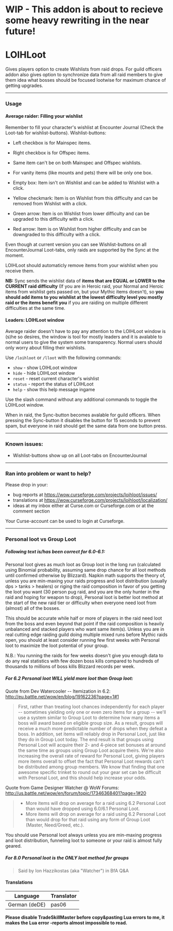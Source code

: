 # WIP - This addon is about to recieve some heavy rewriting in the near future!

# LOIHLoot

Gives players option to create Wishlists from raid drops. For guild officers addon also gives option to synchronize data from all raid members to give them idea what bosses should be focused lootwise for maximum chance of getting upgrades.

---

### Usage
#### Average raider: Filling your wishlist

Remember to fill your character's wishlist at Encounter Journal (Check the Loot-tab for wishlist-buttons). Wishlist-buttons:

* Left checkbox is for Mainspec items.
* Right checkbox is for Offspec items.
* Same item can't be on both Mainspec and Offspec wishlists.
* For vanity items (like mounts and pets) there will be only one box.

* Empty box: Item isn't on Wishlist and can be added to Wishlist with a click.
* Yellow checkmark: Item is on Wishlist from this difficulty and can be removed from Wishlist with a click.
* Green arrow: Item is on Wishlist from lower difficulty and can be upgraded to this difficulty with a click.
* Red arrow: Item is on Wishlist from higher difficulty and can be downgraded to this difficulty with a click.

Even though at current version you can see Wishlist-buttons on all EncounterJournal Loot-tabs, only raids are supported by the Sync at the moment.

LOIHLoot should automaticly remove items from your wishlist when you receive them.

**NB:** Sync sends the wishlist data of **items that are EQUAL or LOWER to the CURRENT raid difficulty** (If you are in Heroic raid, your Normal and Heroic items from wishlist gets passed on, but your Mythic items doesn't), so **you should add items to you wishlist at the lowest difficulty level you mostly raid or the items benefit you** if you are raiding on multiple different difficulties at the same time.

#### Leaders: LOIHLoot window

Average raider doesn't have to pay any attention to the LOIHLoot window is (s)he so desires, the window is tool for mostly leaders and it is avalable to normal users to give the system some transparency. Normal users should only worry about filling their wishlists.

Use `/loihloot` or `/lloot` with the following commands:

* `show` - show LOIHLoot window
* `hide` - hide LOIHLoot window
* `reset` - reset current character's wishlist
* `status` - report the status of LOIHLoot
* `help` - show this help message ingame

Use the slash command without any additional commands to toggle the LOIHLoot window.

When in raid, the Sync-button becomes avalable for guild officers. When pressing the Sync-button it disables the button for 15 seconds to prevent spam, but everyone in raid should get the same data from one button press.

---

### Known issues:

* Wishlist-buttons show up on all Loot-tabs on EncounterJournal

---

### Ran into problem or want to help?

Please drop in your:

* bug reports at https://wow.curseforge.com/projects/loihloot/issues/
* translations at https://wow.curseforge.com/projects/loihloot/localization/
* ideas at my inbox either at Curse.com or Curseforge.com or at the comment section

Your Curse-account can be used to login at Curseforge.

---

### Personal loot vs Group Loot
##### Following text is/has been correct for 6.0-6.1:
Personal loot gives as much loot as Group loot in the long run (calculated using Binomial probability, assuming same drop chance for all loot methods until confirmed otherwise by Blizzard). Napkin math supports the theory of, unless you are min-maxing your raids progress and loot distribution (usually dps &gt; tanks &gt; healers) or riging the raid composition in favor of you getting the loot you want (30 person pug raid, and you are the only hunter in the raid and hoping for weapon to drop), Personal loot is better loot method at the start of the new raid tier or difficulty when everyone need loot from (almost) all of the bosses.

This should be accurate while half or more of players in the raid need loot from the boss and even beyond that point if the raid composition is heavily unbalanced and stacked players who want same item(s). Unless you are in real cutting edge raiding guild doing multiple mixed runs before Mythic raids open, you should at least consider running few first weeks with Personal loot to maximize the loot potential of your group.

N.B.: You running the raids for few weeks doesn't give you enough data to do any real statistics with few dozen boss kills compared to hundreds of thousands to millions of boss kills Blizzard records per week.

##### For 6.2 Personal loot **WILL** yield more loot than Group loot:

Quote from Dev Watercooler -- Itemization in 6.2: http://eu.battle.net/wow/en/blog/19162236?page=1#1
> First, rather than treating loot chances independently for each player -- sometimes yielding only one or even zero items for a group -- we'll use a system similar to Group Loot to determine how many items a boss will award based on eligible group size. As a result, groups will receive a much more predictable number of drops when they defeat a boss. In addition, set items will reliably drop in Personal Loot, just like they do in Group Loot today. The end result is that groups using Personal Loot will acquire their 2- and 4-piece set bonuses at around the same time as groups using Group Loot acquire theirs.
> We're also increasing the overall rate of reward for Personal Loot, giving players more items overall to offset the fact that Personal Loot rewards can't be distributed among group members. We know that finding that one awesome specific trinket to round out your gear set can be difficult with Personal Loot, and this should help increase your odds.

Quote from Game Designer Watcher @ WoW Forums: http://us.battle.net/wow/en/forum/topic/17346368401?page=1#20
> - More items will drop on average for a raid using 6.2 Personal Loot than would have dropped using 6.0/6.1 Personal Loot.
> - More items will drop on average for a raid using 6.2 Personal Loot than would drop for that raid using any form of Group Loot (Master, Need/Greed, etc.).

You should use Personal loot always unless you are min-maxing progress and loot distribution, funneling loot to someone or your raid is almost fully geared.

##### For 8.0 Personal loot is the ONLY loot method for groups
> Said by Ion Hazzikostas (aka "Watcher") in BfA Q&A

#### Translations

Language | Translator
-------- | ----------
German (deDE) | pas06

**Please disable TradeSkillMaster before copy&amp;pasting Lua errors to me, it makes the Lua error -reports almost impossible to read.**